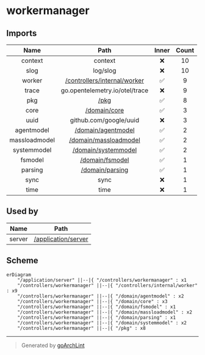 # workermanager

## Imports

|     Name      |                        Path                         | Inner | Count |
|:-------------:|:---------------------------------------------------:|:-----:|:-----:|
|    context    |                       context                       |  ❌   |  10   |
|     slog      |                      log/slog                       |  ❌   |  10   |
|    worker     | [/controllers/internal/worker](internal/worker.md)  |  ✅   |   9   |
|     trace     |           go.opentelemetry.io/otel/trace            |  ❌   |   9   |
|      pkg      |                  [/pkg](../pkg.md)                  |  ✅   |   8   |
|     core      |          [/domain/core](../domain/core.md)          |  ✅   |   3   |
|     uuid      |               github.com/google/uuid                |  ❌   |   3   |
|  agentmodel   |    [/domain/agentmodel](../domain/agentmodel.md)    |  ✅   |   2   |
| massloadmodel | [/domain/massloadmodel](../domain/massloadmodel.md) |  ✅   |   2   |
|  systemmodel  |   [/domain/systemmodel](../domain/systemmodel.md)   |  ✅   |   2   |
|    fsmodel    |       [/domain/fsmodel](../domain/fsmodel.md)       |  ✅   |   1   |
|    parsing    |       [/domain/parsing](../domain/parsing.md)       |  ✅   |   1   |
|     sync      |                        sync                         |  ❌   |   1   |
|     time      |                        time                         |  ❌   |   1   |

## Used by

|  Name  |                      Path                       |
|:------:|:-----------------------------------------------:|
| server | [/application/server](../application/server.md) |

## Scheme

```mermaid
erDiagram
    "/application/server" ||--|{ "/controllers/workermanager" : x1
    "/controllers/workermanager" ||--|{ "/controllers/internal/worker" : x9
    "/controllers/workermanager" ||--|{ "/domain/agentmodel" : x2
    "/controllers/workermanager" ||--|{ "/domain/core" : x3
    "/controllers/workermanager" ||--|{ "/domain/fsmodel" : x1
    "/controllers/workermanager" ||--|{ "/domain/massloadmodel" : x2
    "/controllers/workermanager" ||--|{ "/domain/parsing" : x1
    "/controllers/workermanager" ||--|{ "/domain/systemmodel" : x2
    "/controllers/workermanager" ||--|{ "/pkg" : x8
```

---

> Generated by [goArchLint](https://github.com/gbh007/goarchlint)
